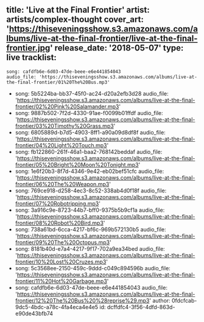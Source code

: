 title: 'Live at the Final Frontier'
artist: artists/complex-thought
cover_art: 'https://thiseveningsshow.s3.amazonaws.com/albums/live-at-the-final-frontier/live-at-the-final-frontier.jpg'
release_date: '2018-05-07'
type: live
tracklist:
  -
    song: cafdfb6e-6d03-47de-beee-e6e441854043
    audio_file: 'https://thiseveningsshow.s3.amazonaws.com/albums/live-at-the-final-frontier/01%20The%20Bus.mp3'
  -
    song: 5b5224ba-bb37-45f0-ac24-d20a2efb3d28
    audio_file: 'https://thiseveningsshow.s3.amazonaws.com/albums/live-at-the-final-frontier/02%20Pink%20Salamander.mp3'
  -
    song: 9887b502-7f2d-4330-91ae-f0099b01ffdf
    audio_file: 'https://thiseveningsshow.s3.amazonaws.com/albums/live-at-the-final-frontier/03%20Timothy%20Grass.mp3'
  -
    song: 6805889d-b7d5-4903-8ff1-a90a09d8df8f
    audio_file: 'https://thiseveningsshow.s3.amazonaws.com/albums/live-at-the-final-frontier/04%20Light%20Touch.mp3'
  -
    song: fb122860-261f-46a1-baa2-768142beddaf
    audio_file: 'https://thiseveningsshow.s3.amazonaws.com/albums/live-at-the-final-frontier/05%20Bright%20Moon%20Tonight.mp3'
  -
    song: 1e6f20b3-8f7d-4346-9e42-eb02bef51cfc
    audio_file: 'https://thiseveningsshow.s3.amazonaws.com/albums/live-at-the-final-frontier/06%20The%20Weapon.mp3'
  -
    song: 769ce918-d258-4ec3-8c52-338ab4d0f18f
    audio_file: 'https://thiseveningsshow.s3.amazonaws.com/albums/live-at-the-final-frontier/07%20Robotripping.mp3'
  -
    song: 3a916c9e-8723-44b7-bff0-9375b5b9cf1a
    audio_file: 'https://thiseveningsshow.s3.amazonaws.com/albums/live-at-the-final-frontier/08%20Robot%20Bird.mp3'
  -
    song: 738a61bd-6cca-4217-bf6c-969b572130b5
    audio_file: 'https://thiseveningsshow.s3.amazonaws.com/albums/live-at-the-final-frontier/09%20The%20Octopus.mp3'
  -
    song: 8181b40d-e7a4-4217-9f17-702a9ea34bed
    audio_file: 'https://thiseveningsshow.s3.amazonaws.com/albums/live-at-the-final-frontier/10%20Lost%20Cruzes.mp3'
  -
    song: 5c3568ee-2150-459c-9ddd-c049c894596b
    audio_file: 'https://thiseveningsshow.s3.amazonaws.com/albums/live-at-the-final-frontier/11%20Hot%20Garbage.mp3'
  -
    song: cafdfb6e-6d03-47de-beee-e6e441854043
    audio_file: 'https://thiseveningsshow.s3.amazonaws.com/albums/live-at-the-final-frontier/12%20The%20Bus%20%28reprise%29.mp3'
author: 0fdcfcab-9dc5-4bdc-a78c-4fa4eca4e4e5
id: dcffdfc4-3f56-4dfd-863d-e90de43bfb74
